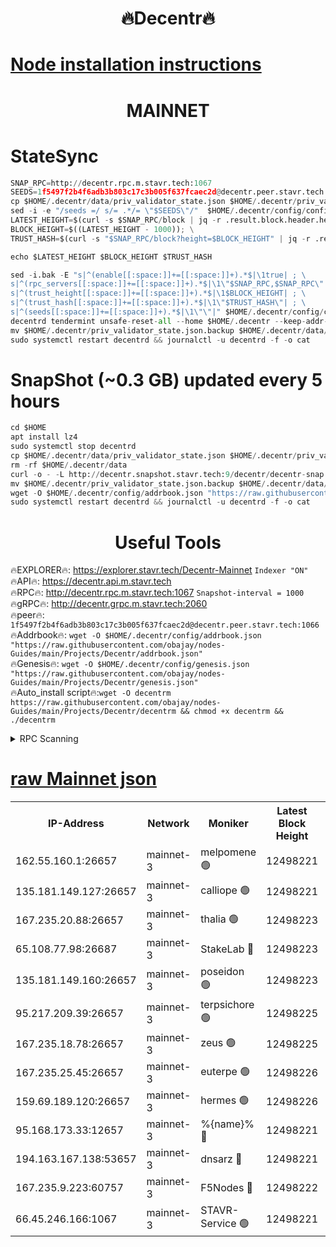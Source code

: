 <h1 align="center"> 🔥Decentr🔥</h1>

[Node installation instructions](https://github.com/obajay/nodes-Guides/tree/main/Projects/Decentr)
=
<h1 align="center"> MAINNET</h1>

# StateSync
```python
SNAP_RPC=http://decentr.rpc.m.stavr.tech:1067
SEEDS=1f5497f2b4f6adb3b803c17c3b005f637fcaec2d@decentr.peer.stavr.tech:1066
cp $HOME/.decentr/data/priv_validator_state.json $HOME/.decentr/priv_validator_state.json.backup
sed -i -e "/seeds =/ s/= .*/= \"$SEEDS\"/"  $HOME/.decentr/config/config.toml
LATEST_HEIGHT=$(curl -s $SNAP_RPC/block | jq -r .result.block.header.height); \
BLOCK_HEIGHT=$((LATEST_HEIGHT - 1000)); \
TRUST_HASH=$(curl -s "$SNAP_RPC/block?height=$BLOCK_HEIGHT" | jq -r .result.block_id.hash)

echo $LATEST_HEIGHT $BLOCK_HEIGHT $TRUST_HASH

sed -i.bak -E "s|^(enable[[:space:]]+=[[:space:]]+).*$|\1true| ; \
s|^(rpc_servers[[:space:]]+=[[:space:]]+).*$|\1\"$SNAP_RPC,$SNAP_RPC\"| ; \
s|^(trust_height[[:space:]]+=[[:space:]]+).*$|\1$BLOCK_HEIGHT| ; \
s|^(trust_hash[[:space:]]+=[[:space:]]+).*$|\1\"$TRUST_HASH\"| ; \
s|^(seeds[[:space:]]+=[[:space:]]+).*$|\1\"\"|" $HOME/.decentr/config/config.toml
decentrd tendermint unsafe-reset-all --home $HOME/.decentr --keep-addr-book
mv $HOME/.decentr/priv_validator_state.json.backup $HOME/.decentr/data/priv_validator_state.json
sudo systemctl restart decentrd && journalctl -u decentrd -f -o cat
```
# SnapShot (~0.3 GB) updated every 5 hours
```python
cd $HOME
apt install lz4
sudo systemctl stop decentrd
cp $HOME/.decentr/data/priv_validator_state.json $HOME/.decentr/priv_validator_state.json.backup
rm -rf $HOME/.decentr/data
curl -o - -L http://decentr.snapshot.stavr.tech:9/decentr/decentr-snap.tar.lz4 | lz4 -c -d - | tar -x -C $HOME/.decentr --strip-components 2
mv $HOME/.decentr/priv_validator_state.json.backup $HOME/.decentr/data/priv_validator_state.json
wget -O $HOME/.decentr/config/addrbook.json "https://raw.githubusercontent.com/obajay/nodes-Guides/main/Projects/Decentr/addrbook.json"
sudo systemctl restart decentrd && journalctl -u decentrd -f -o cat
```

 <h1 align="center"> Useful Tools</h1>

🔥EXPLORER🔥:     https://explorer.stavr.tech/Decentr-Mainnet        `Indexer "ON"` \
🔥API🔥:          https://decentr.api.m.stavr.tech \
🔥RPC🔥:          http://decentr.rpc.m.stavr.tech:1067              `Snapshot-interval = 1000` \
🔥gRPC🔥:         http://decentr.grpc.m.stavr.tech:2060 \
🔥peer🔥:         `1f5497f2b4f6adb3b803c17c3b005f637fcaec2d@decentr.peer.stavr.tech:1066` \
🔥Addrbook🔥:  `wget -O $HOME/.decentr/config/addrbook.json "https://raw.githubusercontent.com/obajay/nodes-Guides/main/Projects/Decentr/addrbook.json"` \
🔥Genesis🔥:  `wget -O $HOME/.decentr/config/genesis.json "https://raw.githubusercontent.com/obajay/nodes-Guides/main/Projects/Decentr/genesis.json"` \
🔥Auto_install script🔥:`wget -O decentrm https://raw.githubusercontent.com/obajay/nodes-Guides/main/Projects/Decentr/decentrm && chmod +x decentrm && ./decentrm`

<details>
<summary>RPC Scanning</summary>

<h2 align="center"> We scan nodes in real time every 4 hours. And we provide the final result of RPC endpoints.
We cannot influence the operation of these nodes in any way. </h2>


```python
If Voting Power is higher than 0 --> then the Node is a validator of the network and may be subject to attack and be a potential threat to the chain.
```
```python
We marked such validators with a red symbol
```

</details>

[raw Mainnet json](https://rpc-check.decentrm.stavr.tech/decentrm/rpc-decentrm-result.json)
=



<table><tr><th>IP-Address</th><th>Network</th><th>Moniker</th><th>Latest Block Height</th><th>Earliest Block Height</th><th>Catching Up</th><th>Tx Index</th><th>Voting Power</th><th>Scan Time</th></tr><tr><td>162.55.160.1:26657</td><td>mainnet-3</td><td>melpomene 🟢</td><td>12498221</td><td>1688950</td><td>False</td><td>on</td><td>0</td><td>2024-01-19T12:24:51.441744851UTC</td></tr><tr><td>135.181.149.127:26657</td><td>mainnet-3</td><td>calliope 🟢</td><td>12498221</td><td>1688950</td><td>False</td><td>on</td><td>0</td><td>2024-01-19T12:24:54.454603461UTC</td></tr><tr><td>167.235.20.88:26657</td><td>mainnet-3</td><td>thalia 🟢</td><td>12498223</td><td>1688950</td><td>False</td><td>on</td><td>0</td><td>2024-01-19T12:25:02.728976062UTC</td></tr><tr><td>65.108.77.98:26687</td><td>mainnet-3</td><td>StakeLab 🔴</td><td>12498223</td><td>1688950</td><td>False</td><td>on</td><td>5367592</td><td>2024-01-19T12:25:03.109470551UTC</td></tr><tr><td>135.181.149.160:26657</td><td>mainnet-3</td><td>poseidon 🟢</td><td>12498223</td><td>1688950</td><td>False</td><td>on</td><td>0</td><td>2024-01-19T12:25:07.775913861UTC</td></tr><tr><td>95.217.209.39:26657</td><td>mainnet-3</td><td>terpsichore 🟢</td><td>12498225</td><td>1688950</td><td>False</td><td>on</td><td>0</td><td>2024-01-19T12:25:14.328883239UTC</td></tr><tr><td>167.235.18.78:26657</td><td>mainnet-3</td><td>zeus 🟢</td><td>12498225</td><td>1688950</td><td>False</td><td>on</td><td>0</td><td>2024-01-19T12:25:18.676016191UTC</td></tr><tr><td>167.235.25.45:26657</td><td>mainnet-3</td><td>euterpe 🟢</td><td>12498226</td><td>1688950</td><td>False</td><td>on</td><td>0</td><td>2024-01-19T12:25:21.021509960UTC</td></tr><tr><td>159.69.189.120:26657</td><td>mainnet-3</td><td>hermes 🟢</td><td>12498226</td><td>1688950</td><td>False</td><td>on</td><td>0</td><td>2024-01-19T12:25:23.330066753UTC</td></tr><tr><td>95.168.173.33:12657</td><td>mainnet-3</td><td>%{name}% 🔴</td><td>12498221</td><td>8964001</td><td>False</td><td>on</td><td>4174497</td><td>2024-01-19T12:24:56.021381857UTC</td></tr><tr><td>194.163.167.138:53657</td><td>mainnet-3</td><td>dnsarz 🔴</td><td>12498221</td><td>11699001</td><td>False</td><td>on</td><td>5674</td><td>2024-01-19T12:24:54.919264853UTC</td></tr><tr><td>167.235.9.223:60757</td><td>mainnet-3</td><td>F5Nodes 🔴</td><td>12498222</td><td>12380001</td><td>False</td><td>off</td><td>544</td><td>2024-01-19T12:24:58.360347198UTC</td></tr><tr><td>66.45.246.166:1067</td><td>mainnet-3</td><td>STAVR-Service 🟢</td><td>12498221</td><td>12498001</td><td>False</td><td>on</td><td>0</td><td>2024-01-19T12:24:55.512995836UTC</td></tr></table>